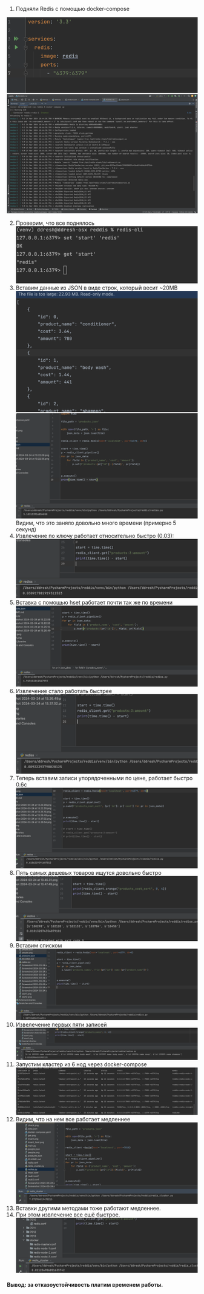 1. Подняли Redis c помощью docker-compose

![](imgs/Screenshot%202024-03-24%20at%2014.03.07.png)
![](imgs/Screenshot%202024-03-24%20at%2014.03.51.png)

2. Проверим, что все поднялось 
![](imgs/check.png)
3. Вставим данные из JSON в виде строк, который весит ~20MB
![](imgs/Screenshot%202024-03-24%20at%2013.22.08.png)
![](imgs/Screenshot%202024-03-24%20at%2013.25.10.png)
Видим, что это заняло довольно много времени (примерно 5 секунд)
4. Извлечение по ключу работает относительно быстро (0.03):
![](imgs/Screenshot%202024-03-24%20at%2013.26.49.png)
5. Вставка с помощью hset работает почти так же по времени
![](imgs/Screenshot%202024-03-24%20at%2013.37.02.png)
6. Извлечение стало работать быстрее
![](imgs/Screenshot%202024-03-24%20at%2013.39.54.png)
7. Теперь вставим записи упорядоченными по цене, работает быстро 0.6c
![](imgs/Screenshot%202024-03-24%20at%2013.45.31.png)
8. Пять самых дешевых товаров ищутся довольно быстро 
![](imgs/Screenshot%202024-03-24%20at%2013.48.41.png)
9. Вставим списком
![](imgs/Screenshot%202024-03-24%20at%2013.55.37.png)
10. Извелечение первых пяти записей
![](imgs/Screenshot%202024-03-24%20at%2013.56.57.png)
11. Запустим кластер из 6 нод через docker-compose
![](imgs/Screenshot%202024-03-24%20at%2015.38.46.png)
12. Видим, что на нем все работает медленнее
![](imgs/Screenshot%202024-03-24%20at%2016.02.21.png)
13. Вставки другими методами тоже работают медленнее.
14. При этом извлечение все ешё быстрое.
![](imgs/Screenshot%202024-03-24%20at%2016.06.09.png)

#### Вывод: за отказоустойчивость платим временем работы.